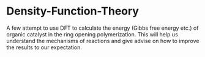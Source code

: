 # Density-Function-Theory
A few attempt to use DFT to calculate the energy (Gibbs free energy etc.) of organic catalyst in the ring opening polymerization. This will help us understand the mechanisms of reactions and give advise on how to improve the results to our expectation. 
